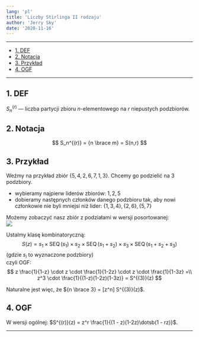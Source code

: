 ```yaml
---
lang: 'pl'
title: 'Liczby Stirlinga II rodzaju'
author: 'Jerry Sky'
date: '2020-11-16'
---
```


---

- [1. DEF](#1-def)
- [2. Notacja](#2-notacja)
- [3. Przykład](#3-przykład)
- [4. OGF](#4-ogf)

---

## 1. DEF

$S_n^{(r)}$ — liczba partycji zbioru $n$-elementowego na $r$ niepustych podzbiorów.

## 2. Notacja
$$
S_n^{(r)} = {n \brace m} = S(n,r)
$$

## 3. Przykład

Weźmy na przykład zbiór $\left\{ 5,4,2,6,7,1,3 \right\}$. Chcemy go podzielić na 3 podzbiory.

- wybieramy najpierw liderów zbiorów: $1,2,5$
- dobieramy następnych członków danego podzbioru tak, aby nowi członkowie nie byli mniejsi niż lider: $\{1,3,4\}, \{2,6\}, \{5,7\}$

Możemy zobaczyć nasz zbiór z podziałami w wersji posortowanej:\
![](liczby-stirlinga-2-rodzaju-przykład.png)

Ustalmy klasę kombinatoryczną:
$$
S(z) = s_1 \times \operatorname{SEQ}(s_1) \times s_2 \times \operatorname{SEQ}(s_1 + s_2) \times s_3 \times \operatorname{SEQ}(s_1 + s_2 + s_3)
$$
(gdzie $s_i$ to wyznaczone podzbiory)\
czyli OGF:
$$
z \frac{1}{1-z} \cdot z \cdot \frac{1}{1-2z} \cdot z \cdot \frac{1}{1-3z} =\\
z^3 \cdot \frac{1}{(1-z)(1-2z)(1-3z)} = S^{(3)}(z)
$$

Naturalne jest więc, że ${n \brace 3} = [z^n] S^{(3)}(z)$.

## 4. OGF

W wersji ogólnej: $S^{(r)}(z) = z^r \frac{1}{(1 - z)(1-2z)\dotsb(1 - rz)}$.

---

